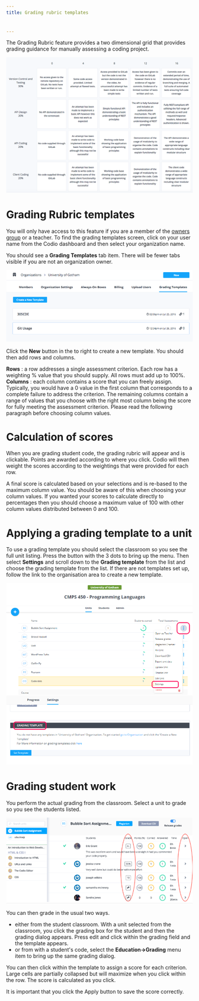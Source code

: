 ```yaml
---
title: Grading rubric templates


---
```


The Grading Rubric feature provides a two dimensional grid that provides grading guidance for manually assessing a coding project.

![rubric example](/img/class_administration/grading/template-example.png)

# Grading Rubric templates
You will only have access to this feature if you are a member of the [owners group](/dashboard/create/adminrole) or a teacher. To find the grading templates screen, click on your user name from the Codio dashboard and then select your organization name.

You should see a **Grading Templates** tab item. There will be fewer tabs visible if you are not an organization owner.

![rubric setup](/img/class_administration/grading/templates.png)

Click the **New** button in the to right to create a new template. You should then add rows and columns.

**Rows** : a row addresses a single assessment criterion. Each row has a weighting % value that you should supply. All rows must add up to 100%.
**Columns** : each column contains a score that you can freely assign. Typically, you would have a 0 value in the first column that corresponds to a complete failure to address the criterion. The remaining columns contain a range of values that you choose with the right most column being the score for fully meeting the assessment criterion. Please read the following paragraph before choosing column values.

# Calculation of scores
When you are grading student code, the grading rubric will appear and is clickable. Points are awarded according to where you click. Codio will then weight the scores according to the weightings that were provided for each row.

A final score is calculated based on your selections and is re-based to the maximum column value. You should be aware of this when choosing your column values. If you wanted your scores to calculate directly to percentages then you should choose a maximum value of 100 with other column values distributed between 0 and 100.


# Applying a grading template to a unit
To use a grading template you should select the classroom so you see the full unit listing. Press the button with the 3 dots to bring up the menu. Then select **Settings** and scroll down to the **Grading template** from the list and choose the grading template from the list. If there are not templates set up, follow the link to the organisation area to create a new template.

![rubric template apply](/img/class_administration/grading/set-template.png)
![rubric template set](/img/class_administration/grading/grading-template.png)

# Grading student work
You perform the actual grading from the classroom. Select a unit to grade so you see the students listed.

![grading with rubric](/img/class_administration/grading/classroom.png)

You can then grade in the usual two ways.

- either from the student classroom. With a unit selected from the classroom, you click the grading box for the student and then the grading dialog appears. Press edit and click within the grading field and the template appears.
- or from with a student's code, select the **Education->Grading** menu item to bring up the same grading dialog.

You can then click within the template to assign a score for each criterion. Large cells are partially collapsed but will maximize when you click within the row. The score is calculated as you click.

It is important that you click the Apply button to save the score correctly.